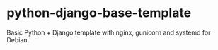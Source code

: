# python-django-base-template
Basic Python + Django template with nginx, gunicorn and systemd for Debian.

